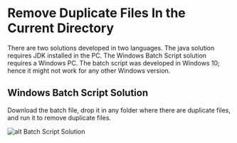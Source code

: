 # Remove Duplicate Files In the Current Directory 

There are two solutions developed in two languages. The java solution requires JDK installed in the PC. 
The Windows Batch Script solution requires a Windows PC. The batch script was developed in Windows 10; hence it might not work for any other Windows version.

## Windows Batch Script Solution
Download the batch file, drop it in any folder where there are duplicate files, and run it to remove duplicate files. 

![alt Batch Script Solution](https://i.imgur.com/aFYJt36.png)
